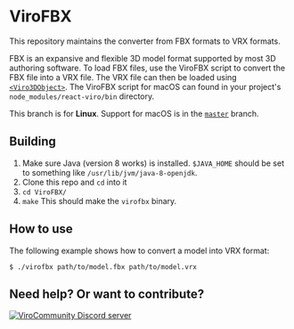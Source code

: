 # ViroFBX

This repository maintains the converter from FBX formats to VRX formats.

FBX is an expansive and flexible 3D model format supported by most 3D authoring software. To load FBX files, use the ViroFBX script to convert the FBX file into a VRX file. The VRX file can then be loaded using [`<Viro3DObject>`](https://docs.viromedia.com/docs/3d-objects). The ViroFBX script for macOS can found in your project's `node_modules/react-viro/bin` directory.

This branch is for **Linux**. Support for macOS is in the [`master`](https://github.com/ViroCommunity/ViroFBX/tree/master) branch.

## Building
1. Make sure Java (version 8 works) is installed. `$JAVA_HOME` should be set to something like `/usr/lib/jvm/java-8-openjdk`.
2. Clone this repo and `cd` into it
3. `cd ViroFBX/`
4. `make`
This should make the `virofbx` binary.

## How to use
The following example shows how to convert a model into VRX format:

```console
$ ./virofbx path/to/model.fbx path/to/model.vrx
```

## Need help? Or want to contribute?
<a href="https://discord.gg/H3ksm5NhzT">
   <img src="https://discordapp.com/api/guilds/774471080713781259/widget.png?style=banner2" alt="ViroCommunity Discord server"/>
</a>
